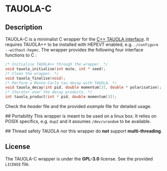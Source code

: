 # TAUOLA-C

## Description

TAUOLA-C is a minimalist C wrapper for the [C++ TAUOLA interface](http://tauolapp.web.cern.ch/tauolapp/). It requires TAUOLA++ to
be installed with HEPEVT enabled, e.g. `./configure --without-hepmc`. The
wrapper provides the following four interface functions to C :

```c
/* Initialise TAUOLA++ through the wrapper. */
void tauola_initialise(int mute, int * seed);
/* Clean the wrapper. */
void tauola_finalise(void);
/* Perform a Monte-Carlo tau decay with TAUOLA. */
void tauola_decay(int pid, double momentum[3], double * polarisation);
/* Iterator over the decay products. */
int tauola_product(int * pid, double momentum[3]);
```

Check the *header* file and the provided *example* file for detailed usage.

## Portability
This wrapper is meant to be used on a linux box. It relies on POSIX specifics,
e.g. `dup2` and it assumes `/dev/urandom` to be available.

## Thread safety
TAUOLA nor this wrapper do **not** support **multi-threading**.

## License
The TAUOLA-C wrapper is  under the **GPL-3.0** license. See the provided
`LICENSE` file.
